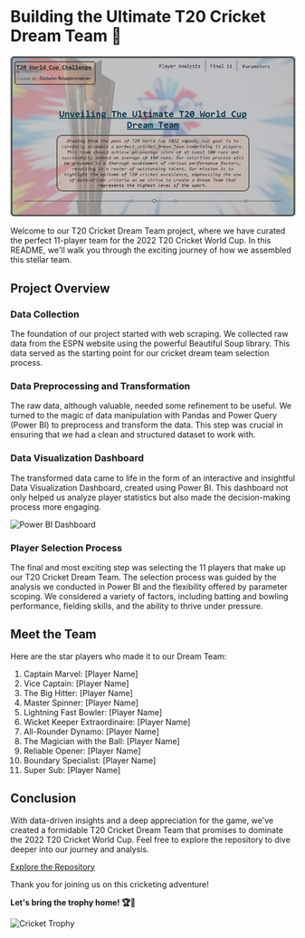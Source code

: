 # Building the Ultimate T20 Cricket Dream Team 🏏
![HomePage](https://github.com/sibibalan/Building_T20_Cricket_Dream_Team/blob/main/Screens/1_Home.JPG)


Welcome to our T20 Cricket Dream Team project, where we have curated the perfect 11-player team for the 2022 T20 Cricket World Cup. In this README, we'll walk you through the exciting journey of how we assembled this stellar team.

## Project Overview

### Data Collection

The foundation of our project started with web scraping. We collected raw data from the ESPN website using the powerful Beautiful Soup library. This data served as the starting point for our cricket dream team selection process.

### Data Preprocessing and Transformation

The raw data, although valuable, needed some refinement to be useful. We turned to the magic of data manipulation with Pandas and Power Query (Power BI) to preprocess and transform the data. This step was crucial in ensuring that we had a clean and structured dataset to work with.

### Data Visualization Dashboard

The transformed data came to life in the form of an interactive and insightful Data Visualization Dashboard, created using Power BI. This dashboard not only helped us analyze player statistics but also made the decision-making process more engaging.

![Power BI Dashboard](https://github.com/sibibalan/Building_T20_Cricket_Dream_Team/Screens)

### Player Selection Process

The final and most exciting step was selecting the 11 players that make up our T20 Cricket Dream Team. The selection process was guided by the analysis we conducted in Power BI and the flexibility offered by parameter scoping. We considered a variety of factors, including batting and bowling performance, fielding skills, and the ability to thrive under pressure.

## Meet the Team

Here are the star players who made it to our Dream Team:

1. Captain Marvel: [Player Name]
2. Vice Captain: [Player Name]
3. The Big Hitter: [Player Name]
4. Master Spinner: [Player Name]
5. Lightning Fast Bowler: [Player Name]
6. Wicket Keeper Extraordinaire: [Player Name]
7. All-Rounder Dynamo: [Player Name]
8. The Magician with the Ball: [Player Name]
9. Reliable Opener: [Player Name]
10. Boundary Specialist: [Player Name]
11. Super Sub: [Player Name]

## Conclusion

With data-driven insights and a deep appreciation for the game, we've created a formidable T20 Cricket Dream Team that promises to dominate the 2022 T20 Cricket World Cup. Feel free to explore the repository to dive deeper into our journey and analysis.

[Explore the Repository](link-to-your-github-repo)

Thank you for joining us on this cricketing adventure!

**Let's bring the trophy home! 🏆🏏**

![Cricket Trophy](cricket-trophy.png)
